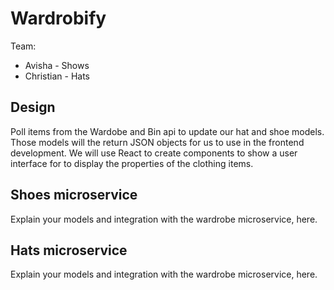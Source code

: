 # Wardrobify

Team:

- Avisha - Shows
- Christian - Hats

## Design

Poll items from the Wardobe and Bin api to update our hat and shoe models. Those models will the return JSON objects for us to use in the frontend development.
We will use React to create components to show a user interface for to display the properties of the clothing items.

## Shoes microservice

Explain your models and integration with the wardrobe
microservice, here.

## Hats microservice

Explain your models and integration with the wardrobe
microservice, here.
